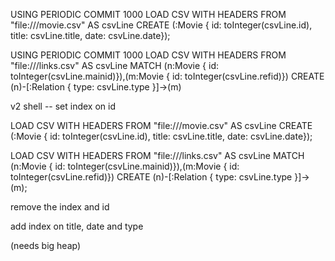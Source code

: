 USING PERIODIC COMMIT 1000
LOAD CSV WITH HEADERS FROM "file:///movie.csv" AS csvLine
CREATE (:Movie { id: toInteger(csvLine.id),
                  title: csvLine.title,
                  date: csvLine.date});

USING PERIODIC COMMIT 1000
LOAD CSV WITH HEADERS FROM "file:///links.csv" AS csvLine
MATCH (n:Movie { id: toInteger(csvLine.mainid)}),(m:Movie { id: toInteger(csvLine.refid)})
CREATE (n)-[:Relation { type: csvLine.type }]->(m)


v2 shell  -- set index on id

LOAD CSV WITH HEADERS FROM "file:///movie.csv" AS csvLine
CREATE (:Movie { id: toInteger(csvLine.id),
                  title: csvLine.title,
                  date: csvLine.date});

LOAD CSV WITH HEADERS FROM "file:///links.csv" AS csvLine
MATCH (n:Movie { id: toInteger(csvLine.mainid)}),(m:Movie { id: toInteger(csvLine.refid)})
CREATE (n)-[:Relation { type: csvLine.type }]->(m);

remove the index and id

add index on title, date and type

(needs big heap)
